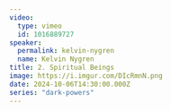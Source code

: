 ```yaml
---
video:
  type: vimeo
  id: 1016889727
speaker:
  permalink: kelvin-nygren
  name: Kelvin Nygren
title: 2. Spiritual Beings
image: https://i.imgur.com/DIcRmnN.png
date: 2024-10-06T14:30:00.000Z
series: "dark-powers"
---
```

